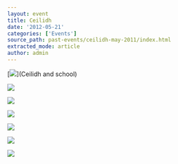 ```yaml
---
layout: event
title: Ceilidh
date: '2012-05-21'
categories: ['Events']
source_path: past-events/ceilidh-may-2011/index.html
extracted_mode: article
author: admin
---
```

[![](/assets/images/2012/05/cropped-Ceilidh-2011-and-school-building-066.jpg)](Ceilidh and school)

[![](/assets/images/2012/08/CDN_4369-150x150.jpg)](/assets/images/2012/08/CDN_4369.jpg)

[![](/assets/images/2012/08/CDN_4373-150x150.jpg)](/assets/images/2012/08/CDN_4373.jpg)

[![](/assets/images/2012/08/CDN_4378-150x150.jpg)](/assets/images/2012/08/CDN_4378.jpg)

[![](/assets/images/2012/08/CDN_4426-150x150.jpg)](/assets/images/2012/08/CDN_4426.jpg)

[![](/assets/images/2012/08/CDN_4441-150x150.jpg)](/assets/images/2012/08/CDN_4441.jpg)

[![](/assets/images/2012/08/CDN_4445-150x150.jpg)](/assets/images/2012/08/CDN_4445.jpg)
